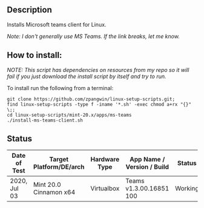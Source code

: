
## Description

Installs Microsoft teams client for Linux.

*Note: I don't generally use MS Teams. If the link breaks, let me know.*

## How to install:

*NOTE: This script has dependencies on resources from my repo so it will fail if you just download the install script by itself and try to run.*

To install run the following from a terminal:

```
git clone https://github.com/zpangwin/linux-setup-scripts.git;
find linux-setup-scripts -type f -iname '*.sh' -exec chmod a+rx "{}" \;;
cd linux-setup-scripts/mint-20.x/apps/ms-teams
./install-ms-teams-client.sh
```

## Status

| Date of Test  | Target Platform/DE/arch | Hardware Type  | App Name / Version / Build                | Status  |
| ------------- | ------------------------| -------------- | ----------------------------------------- | ------- |
| 2020, Jul 03  | Mint 20.0 Cinnamon x64  | Virtualbox     | Teams v1.3.00.16851 100 | Working  |

